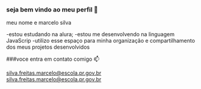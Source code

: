 ### seja bem vindo ao meu perfil 💙

meu nome e marcelo silva

-estou estudando na alura;
-estou me desenvolvendo na linguagem JavaScrip
-utilizo esse espaço para minha organização e compartilhamento dos meus projetos desenvolvidos

###voce entra em contato comigo 📫

silva.freitas.marcelo@escola.pr.gov.br
silva.freitas.marcelo@escola.pr.gov.br
